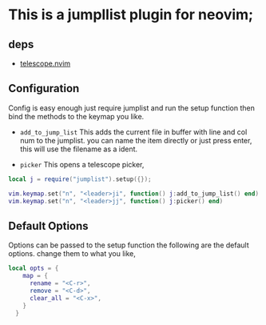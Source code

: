 # This is a jumpllist plugin for neovim;

## deps
- [telescope.nvim](https://github.com/nvim-telescope/telescope.nvim/tree/master)

## Configuration

Config is easy enough just require jumplist and run the setup function
then bind the methods to the keymap you like.

- `add_to_jump_list`
    This adds the current file in buffer with line and col num to the jumplist.
    you can name the item directly or just press enter, this will use the filename as a ident.

- `picker`
    This opens a telescope picker,

```lua
local j = require("jumplist").setup({});

vim.keymap.set("n", "<leader>ji", function() j:add_to_jump_list() end)
vim.keymap.set("n", "<leader>jj", function() j:picker() end)

```

## Default Options

Options can be passed to the setup function 
the following are the default options. change them to what you like,

```lua
local opts = {
    map = {
      rename = "<C-r>",
      remove = "<C-d>",
      clear_all = "<C-x>",
    }
  }

```
